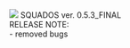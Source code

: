 <img src="https://sun9-32.userapi.com/y2Bhtmpmv84Moc_3cMLCAUdVxvZQpp9YcLXjVA/ogKcTeIZ41A.jpg">
SQUADOS ver. 0.5.3_FINAL<br/>
RELEASE NOTE:<br/>
  - removed bugs<br/>
